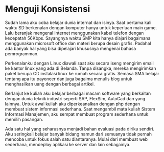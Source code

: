 # Menguji Konsistensi

Sudah lama aku coba belajar dunia internat dan isinya. Saat pertama kali waktu SD berkenalan dengan komputer hanya untuk keperluan main game. Lalu beranjak mengenal internet menggunakan kabel telefon dengan kecepatah 56Kbps. Sayangnya waktu SMP kita hanya diajari bagaimana menggunakan microsoft office dan materi berupa desain grafis. Padahal ada banyak hal yang bisa dipelajari khususnya mengenai bahasa pemrogramman. 

Perkenalanku dengan Linux diawali saat aku secara iseng mengirim email ke kantor linux yang ada di Belanda. Tanpa disangka, mereka mengirimkan paket berupa CD instalasi linux ke rumah secara gratis. Semasa SMA belajar tentang apa itu payoneer dan juga bagaima menulis blog untuk menghasilkan uang dengan berbagai artikel. 

Berlanjut ke kuliah aku belajar berbagai macam software yang berkaitan dengan dunia teknik industri seperti SAP, FlexSim, AutoCad dan yang lainnya. Untuk awal kuliah aku diperkeanalkan dengan php dengan membuat sistem informasi sederhana. Saat mengambil mata kuliah Sistem Informasi Manajemen, aku sempat membuat program sederhana untuk memilih pasangan.  

Ada satu hal yang seharusnya menjadi bahan evaluasi pada diriku sendiri. Aku seringkali belajar banyak bidang namun dari semuanya tidak pernah mencoba untuk fokus salah satu diantaranya. Mulai dari membuat web sederhana, mendeploy aplikasi ke server dan lain sebagainya. 

 

